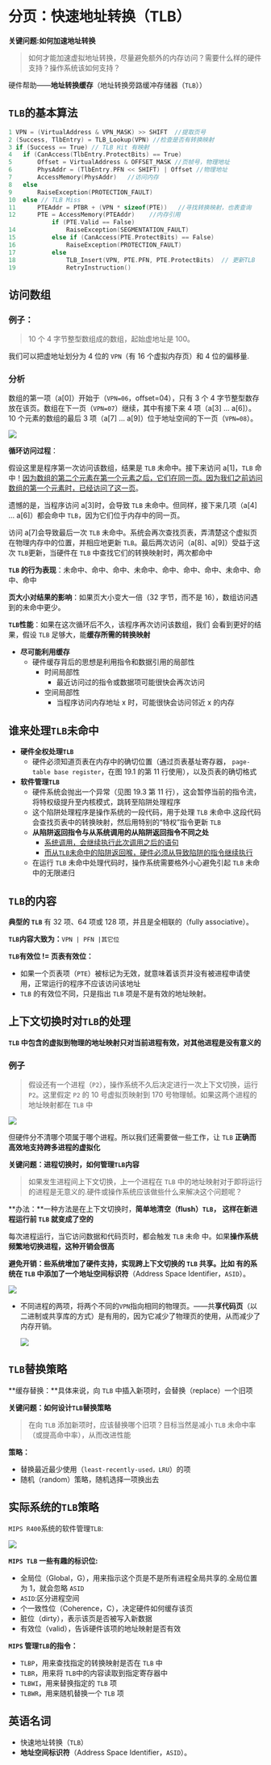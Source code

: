 # 分页：快速地址转换（TLB）

**关键问题:如何加速地址转换**

> 如何才能加速虚拟地址转换，尽量避免额外的内存访问？需要什么样的硬件支持？操作系统该如何支持？

硬件帮助——**地址转换缓存**（地址转换旁路缓冲存储器（`TLB`））

## `TLB`的基本算法

```c
1 VPN = (VirtualAddress & VPN_MASK) >> SHIFT  //提取页号
2 (Success, TlbEntry) = TLB_Lookup(VPN) //检查是否有转换映射
3 if (Success == True) // TLB Hit 有映射
4 	if (CanAccess(TlbEntry.ProtectBits) == True) 
5 		Offset = VirtualAddress & OFFSET_MASK //页帧号，物理地址
6 		PhysAddr = (TlbEntry.PFN << SHIFT) | Offset //物理地址
7 		AccessMemory(PhysAddr)   //访问内存
8 	else 
9 		RaiseException(PROTECTION_FAULT) 
10 	else // TLB Miss 
11 		PTEAddr = PTBR + (VPN * sizeof(PTE))   //寻找转换映射，也表查询
12 		PTE = AccessMemory(PTEAddr)    //内存引用
    		if (PTE.Valid == False) 
14 				RaiseException(SEGMENTATION_FAULT) 
15 			else if (CanAccess(PTE.ProtectBits) == False) 
16 				RaiseException(PROTECTION_FAULT) 
17 			else 
18 				TLB_Insert(VPN, PTE.PFN, PTE.ProtectBits)  // 更新TLB
19 				RetryInstruction()
```



## 访问数组

### **例子：**

> 10 个 4 字节整型数组成的数组，起始虚地址是 100。

我们可以把虚地址划分为 4 位的 `VPN`（有 16 个虚拟内存页）和 4 位的偏移量.

### 分析

数组的第一项（a[0]）开始于（`VPN=06`，offset=04），只有 3 个 4 字节整型数存放在该页。数组在下一页（`VPN=07`）继续，其中有接下来 4 项（a[3] … a[6]）。10 个元素的数组的最后 3 项（a[7] … a[9]）位于地址空间的下一页（`VPN=08`）。

![](https://picture-house.oss-cn-beijing.aliyuncs.com/notes/2022-04-03_12-38-23.png)

**循环访问过程**：

假设这里是程序第一次访问该数组，结果是 `TLB` 未命中。接下来访问 a[1]，`TLB` 命中！<u>因为数组的第二个元素在第一个元素之后，它们在同一页。因为我们之前访问数组的第一个元素时，已经访问了这一页</u>。

遗憾的是，当程序访问 a[3]时，会导致 `TLB` 未命中。但同样，接下来几项（a[4] … a[6]）都会命中 `TLB`，因为它们位于内存中的同一页。

访问 a[7]会导致最后一次 `TLB` 未命中。系统会再次查找页表，弄清楚这个虚拟页在物理内存中的位置，并相应地更新 `TLB`。最后两次访问（a[8]、a[9]）受益于这次 `TLB`更新，当硬件在 `TLB` 中查找它们的转换映射时，两次都命中

**`TLB` 的行为表现**：未命中、命中、命中、未命中、命中、命中、命中、未命中、命中、命中

**页大小对结果的影响**：如果页大小变大一倍（32 字节，而不是 16），数组访问遇到的未命中更少。

**`TLB`性能**：如果在这次循环后不久，该程序再次访问该数组，我们
 会看到更好的结果，假设 `TLB` 足够大，能**缓存所需的转换映射**

- **尽可能利用缓存**
  - 硬件缓存背后的思想是利用指令和数据引用的局部性
    - 时间局部性
      - 最近访问过的指令或数据项可能很快会再次访问
    - 空间局部性
      - 当程序访问内存地址 x 时，可能很快会访问邻近 x 的内存

## 谁来处理`TLB`未命中

- **硬件全权处理`TLB`**
  - 硬件必须知道页表在内存中的确切位置（通过页表基址寄存器，
     `page-table base register`，在图 19.1 的第 11 行使用），以及页表的确切格式
- **软件管理`TLB`**
  - 硬件系统会抛出一个异常（见图 19.3 第 11 行），这会暂停当前的指令流，将特权级提升至内核模式，跳转至陷阱处理程序
  - 这个陷阱处理程序是操作系统的一段代码，用于处理 `TLB` 未命中.这段代码会查找页表中的转换映射，然后用特别的“特权”指令更新 `TLB`
  - **从陷阱返回指令与从系统调用的从陷阱返回指令不同之处**
    - <u>系统调用，会继续执行此次调用之后的语句</u>
    - <u>而从`TLB`未命中的陷阱返回喉，硬件必须从导致陷阱的指令继续执行</u>
  - 在运行 `TLB` 未命中处理代码时，操作系统需要格外小心避免引起 `TLB` 未命中的无限递归

## `TLB`的内容

**典型的 `TLB`** 有 32 项、64 项或 128 项，并且是全相联的（fully associative）。

**`TLB`内容大致为：**`VPN | PFN |其它位`

**`TLB`有效位 != 页表有效位：**

- 如果一个页表项（`PTE`）被标记为无效，就意味着该页并没有被进程申请使用，正常运行的程序不应该访问该地址
- `TLB` 的有效位不同，只是指出 `TLB` 项是不是有效的地址映射。



## 上下文切换时对`TLB`的处理

**`TLB` 中包含的虚拟到物理的地址映射只对当前进程有效，对其他进程是没有意义的**

### 例子

> 假设还有一个进程（`P2`），操作系统不久后决定进行一次上下文切换，运行 `P2`。这里假定 `P2` 的 10 号虚拟页映射到 170 号物理帧。如果这两个进程的地址映射都在 `TLB` 中

![](https://picture-house.oss-cn-beijing.aliyuncs.com/notes/2022-04-03_15-48-22.png)

但硬件分不清哪个项属于哪个进程。所以我们还需要做一些工作，让 `TLB` **正确而高效地支持跨多进程的虚拟化**

**关键问题：进程切换时，如何管理`TLB`内容**

> 如果发生进程间上下文切换，上一个进程在 `TLB` 中的地址映射对于即将运行的进程是无意义的.硬件或操作系统应该做些什么来解决这个问题呢？

**办法：**一种方法是在上下文切换时，**简单地清空（flush）`TLB`，**
**这样在新进程运行前 `TLB` 就变成了空的**

每次进程运行，当它访问数据和代码页时，都会触发 `TLB` 未命
 中。如果**操作系统频繁地切换进程，这种开销会很高**

**避免开销：**些系统增加了硬件支持，实现跨上下文切换的 `TLB` 共享。比如
 有的系统在 `TLB` 中添加了一个**地址空间标识符**（Address Space Identifier，`ASID`）。

![](https://picture-house.oss-cn-beijing.aliyuncs.com/notes/2022-04-03_15-54-03.png)



- 不同进程的两项，将两个不同的`VPN`指向相同的物理页。——共**享代码页**（以二进制或共享库的方式）是有用的，因为它减少了物理页的使用，从而减少了内存开销。

  ![](https://picture-house.oss-cn-beijing.aliyuncs.com/notes/2022-04-03_15-55-29.png)



## `TLB`替换策略

 **缓存替换：**具体来说，向 `TLB` 中插入新项时，会替换（replace）一个旧项

**关键问题：如何设计`TLB`替换策略**

> 在向 `TLB` 添加新项时，应该替换哪个旧项？目标当然是减小 `TLB` 未命中率（或提高命中率），从而改进性能

 **策略：**

- 替换最近最少使用（`least-recently-used，LRU`）的项
- 随机（random）策略，随机选择一项换出去

## 实际系统的`TLB`策略

`MIPS R400`系统的软件管理`TLB`:

![](https://picture-house.oss-cn-beijing.aliyuncs.com/notes/2022-04-03_15-59-37.png)

**`MIPS TLB` 一些有趣的标识位:**

- 全局位（Global，G），用来指示这个页是不是所有进程全局共享的.全局位置为 1，就会忽略 `ASID`
- `ASID`:区分进程空间
- 个一致性位（Coherence，C），决定硬件如何缓存该页
- 脏位（dirty），表示该页是否被写入新数据
- 有效位（valid），告诉硬件该项的地址映射是否有效

**`MIPS` 管理`TLB`的指令：**

- `TLBP`，用来查找指定的转换映射是否在 `TLB` 中
- `TLBR`，用来将 `TLB`中的内容读取到指定寄存器中
- `TLBWI`，用来替换指定的 `TLB` 项
- `TLBWR`，用来随机替换一个 `TLB` 项



## 英语名词

- 快速地址转换（`TLB`）
- **地址空间标识符**（Address Space Identifier，`ASID`）。

